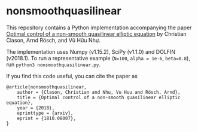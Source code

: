 # nonsmoothquasilinear

This repository contains a Python implementation accompanying the paper
[Optimal control of a non-smooth quasilinear elliptic equation](https://arxiv.org/abs/1810.08007)
by Christian Clason, Arnd Rösch, and Vũ Hữu Nhự.

The implementation uses Numpy (v1.15.2), SciPy (v1.1.0) and DOLFIN (v2018.1).
To run a representative example (`N=100`, `alpha = 1e-6`, `beta=0.8`), run `python3 nonsmoothquasilinear.py`.

If you find this code useful, you can cite the paper as

    @article{nonsmoothquasilinear,
        author = {Clason, Christian and Nhu, Vu Huu and Rösch, Arnd},
        title = {Optimal control of a non-smooth quasilinear elliptic equation},
        year = {2018},
        eprinttype = {arxiv},
        eprint = {1810.08007},
    }


